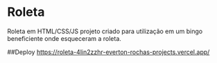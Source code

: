 # Roleta
Roleta em HTML/CSS/JS projeto criado para utilização em um bingo beneficiente onde esqueceram a roleta.

##Deploy
https://roleta-4lin2zzhr-everton-rochas-projects.vercel.app/
